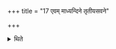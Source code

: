 +++
title = "17 एवम् माध्यन्दिने तृतीयसवने"

+++

<details><summary>थिते</summary>

17. (The same is to be done) at the time of the midday pressing and the third-pressing.  
</details>
